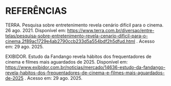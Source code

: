 # REFERÊNCIAS

TERRA. Pesquisa sobre entretenimento revela cenário difícil para o cinema. 26 ago. 2021. Disponível em: https://www.terra.com.br/diversao/entre-telas/pesquisa-sobre-entretenimento-revela-cenario-dificil-para-o-cinema,2f89ac1729e4ab2790ccb233d5a554bdf2h5dfud.html . Acesso em: 29 ago. 2025.

EXIBIDOR. Estudo da Fandango revela hábitos dos frequentadores de cinema e filmes mais aguardados de 2025. Disponível em: https://www.exibidor.com.br/noticias/mercado/14636-estudo-da-fandango-revela-habitos-dos-frequentadores-de-cinema-e-filmes-mais-aguardados-de-2025 . Acesso em: 29 ago. 2025.
